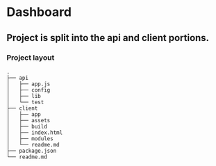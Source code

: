 Dashboard
==============


## Project is split into the api and client portions.
### Project layout
```
.
├── api
│   ├── app.js
│   ├── config
│   ├── lib
│   └── test
├── client
│   ├── app
│   ├── assets
│   ├── build
│   ├── index.html
│   ├── modules
│   └── readme.md
├── package.json
└── readme.md
```